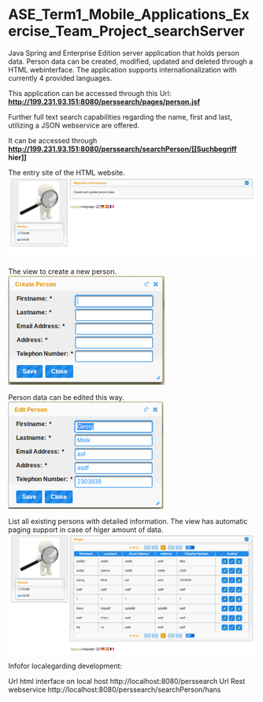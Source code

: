 ASE_Term1_Mobile_Applications_Exercise_Team_Project_searchServer
================================================================

Java Spring and Enterprise Edition server application that holds person data.
Person data can be created, modified, updated and deleted through a HTML webinterface.
The application supports internationalization with currently 4 provided languages.

This application can be accessed through this Url: **http://199.231.93.151:8080/perssearch/pages/person.jsf**

Further full text search capabilities regarding the name, first and last, utilizing a JSON webservice are offered.

It can be accessed through **http://199.231.93.151:8080/perssearch/searchPerson/[[Suchbegriff hier]]**

The entry site of the HTML website.
![Startseite](/screenshots/entry.png)

The view to create a new person.
![Startseite](/screenshots/create.png)

Person data can be edited this way.
![Startseite](/screenshots/edit.png)

List all existing persons with detailed information.
The view has automatic paging support in case of higer amount of data.
![Startseite](/screenshots/listall.png)



Infofor localegarding development:

Url html interface on local host http://localhost:8080/perssearch
Url Rest webservice http://localhost:8080/perssearch/searchPerson/hans

